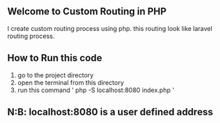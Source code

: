 ## Welcome to Custom Routing in PHP

I create custom routing process using php. this routing look like laravel routing process.

## How to Run this code

1. go to the project directory
2. open the terminal from this directory
3. run this command ' php -S localhost:8080 index.php '
## N:B: localhost:8080 is a user defined address
